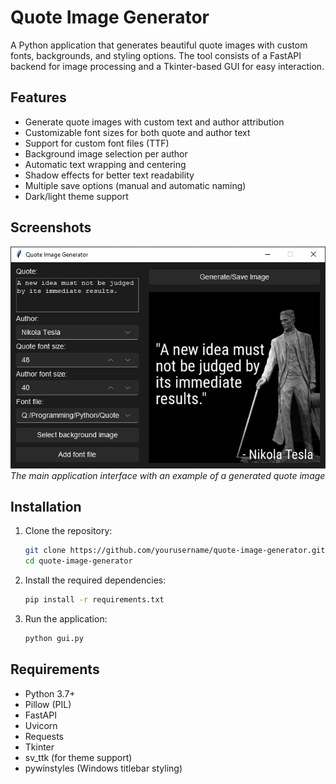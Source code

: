 # Quote Image Generator

A Python application that generates beautiful quote images with custom fonts, backgrounds, and styling options. The tool consists of a FastAPI backend for image processing and a Tkinter-based GUI for easy interaction.

## Features

- Generate quote images with custom text and author attribution
- Customizable font sizes for both quote and author text
- Support for custom font files (TTF)
- Background image selection per author
- Automatic text wrapping and centering
- Shadow effects for better text readability
- Multiple save options (manual and automatic naming)
- Dark/light theme support

## Screenshots

![GUI Screenshot](demo/gui.png)  
*The main application interface with an example of a generated quote image*

## Installation

1. Clone the repository:
   ```bash
   git clone https://github.com/yourusername/quote-image-generator.git
   cd quote-image-generator
   ```

2. Install the required dependencies:
   ```bash
   pip install -r requirements.txt
   ```

3. Run the application:
   ```bash
   python gui.py
   ```

## Requirements

- Python 3.7+
- Pillow (PIL)
- FastAPI
- Uvicorn
- Requests
- Tkinter
- sv_ttk (for theme support)
- pywinstyles (Windows titlebar styling)